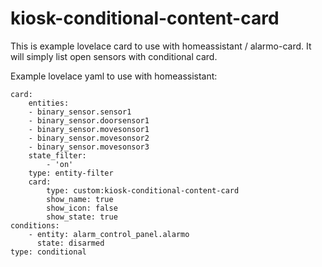 # kiosk-conditional-content-card

This is example lovelace card to use with homeassistant / alarmo-card. It will simply list open sensors with conditional card.

Example lovelace yaml to use with homeassistant:

    card:
        entities:
        - binary_sensor.sensor1
        - binary_sensor.doorsensor1
        - binary_sensor.movesonsor1
        - binary_sensor.movesonsor2
        - binary_sensor.movesonsor3
        state_filter:
            - 'on'
        type: entity-filter
        card:
            type: custom:kiosk-conditional-content-card
            show_name: true
            show_icon: false
            show_state: true
    conditions:
        - entity: alarm_control_panel.alarmo
          state: disarmed
    type: conditional
